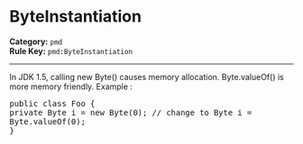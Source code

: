 # ByteInstantiation
**Category:** `pmd`<br/>
**Rule Key:** `pmd:ByteInstantiation`<br/>


-----

In JDK 1.5, calling new Byte() causes memory allocation. Byte.valueOf() is more memory friendly. Example :
<pre>
public class Foo {
private Byte i = new Byte(0); // change to Byte i =
Byte.valueOf(0);
}
</pre>
